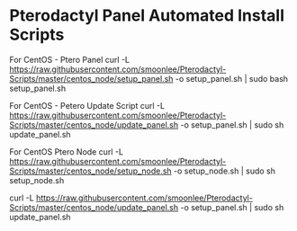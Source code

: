 # Pterodactyl Panel Automated Install Scripts

For CentOS - Ptero Panel
curl -L https://raw.githubusercontent.com/smoonlee/Pterodactyl-Scripts/master/centos_node/setup_panel.sh -o setup_panel.sh | sudo bash setup_panel.sh

For CentOS - Petero Update Script
curl -L https://raw.githubusercontent.com/smoonlee/Pterodactyl-Scripts/master/centos_node/update_panel.sh -o setup_panel.sh | sudo sh update_panel.sh

For CentOS Ptero Node
curl -L https://raw.githubusercontent.com/smoonlee/Pterodactyl-Scripts/master/centos_node/setup_node.sh -o setup_node.sh | sudo sh setup_node.sh

curl -L https://raw.githubusercontent.com/smoonlee/Pterodactyl-Scripts/master/centos_node/update_panel.sh -o setup_panel.sh | sudo sh update_panel.sh

